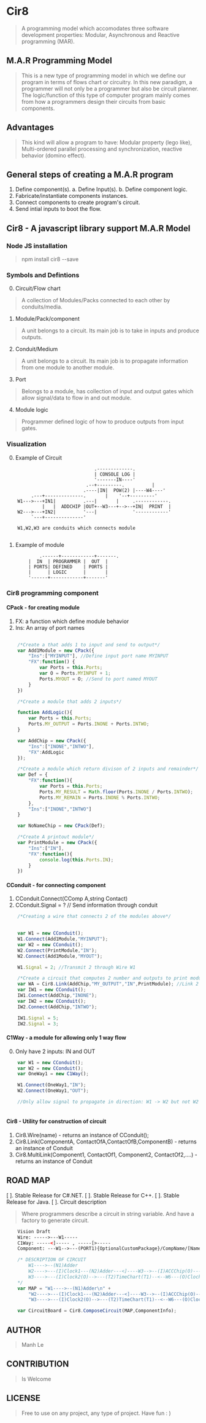 ﻿# Cir8
> A programming model which accomodates three software development properties: Modular, Asynchronous and Reactive programming (MAR).

## M.A.R Programming Model
> This is a new type of programming model in which we define our program in terms of flows chart or circuitry.
> In this new paradigm, a programmer will not only be a programmer but also be circuit planner.
> The logic/function of this type of computer program mainly comes from how a programmers design their circuits from basic components.

## Advantages
> This kind will allow a program to have: Modular property (lego like), Multi-ordered parallel processing and synchronization, reactive behavior (domino effect).

## General steps of creating a M.A.R program
1. Define component(s).
	a. Define Input(s).
	b. Define component logic.
2. Fabricate/instantiate components instances.
3. Connect components to create program's circuit.
4. Send intial inputs to boot the flow.

## Cir8 - A javascript library support M.A.R Model

### Node JS installation
> npm install cir8 --save

### Symbols and Defintions
0. Circuit/Flow chart
> A collection of Modules/Packs connected to each other by conduits/media.

1. Module/Pack/component
>A unit belongs to a circuit. Its main job is to take in inputs and produce outputs.

2. Conduit/Medium
>A unit belongs to a circuit. Its main job is to propagate information from one module to another module.

3. Port
>Belongs to a module, has collection of input and output gates which allow signal/data to flow in and out module.

4. Module logic
>Programmer defined logic of how to produce outputs from input gates.

### Visualization 

0. Example of Circuit
```
						   		.-------------.
						   		| CONSOLE LOG |
						   		'-------IN----'
				    		 .--+---------.          |
				            .----|IN|  POW(2) |----W4----'
		 .---+--------------.	    |    '--+---------'
	W1--->---+IN1|          .---|       |     .------------.
	         |   |  ADDCHIP |OUT+--W3---+-->--+IN|  PRINT  |
	W2--->---+IN2|	        '---|             '------------'
		 `---+--------------'

	W1,W2,W3 are conduits which connects module


```           
1. Example of module
```
        	.------+------------+-------.
		|  IN  | PROGRAMMER |  OUT  |
		| PORTS| DEFINED    | PORTS |
		|      | LOGIC	    |       |
		'------+------------+-------'
```

### Cir8 programming component
#### CPack - for creating module
1. FX: a function which define module behavior
2. Ins: An array of port names
```javascript
	
	/*Create a that adds 1 to input and send to output*/
	var Add1Module = new CPack({
		"Ins":["MYINPUT"], //Define input port name MYINPUT
		"FX":function() {
			var Ports = this.Ports;
			var O = Ports.MYINPUT + 1;
			Ports.MYOUT = O; //Send to port named MYOUT
		}
	})	

	/*Create a module that adds 2 inputs*/

	function AddLogic(){
		var Ports = this.Ports;		
		Ports.MY_OUTPUT = Ports.INONE + Ports.INTWO;
	}

	var AddChip = new CPack({
		"Ins":["INONE","INTWO"],
		"FX":AddLogic
	});

	/*Create a module which return divison of 2 inputs and remainder*/
	var Def = {
		"FX":function(){
			var Ports = this.Ports;		
			Ports.MY_RESULT = Math.floor(Ports.INONE / Ports.INTWO);
			Ports.MY_REMAIN = Ports.INONE % Ports.INTWO;
		},
		"Ins":["INONE","INTWO"]
	}

	var NoNameChip = new CPack(Def);

	/*Create A printout module*/
	var PrintModule = new CPack({
		"Ins":["IN"],
		"FX":function(){
			console.log(this.Ports.IN);
		}
	})

```
#### CConduit - for connecting component
1. CConduit.Connect(CComp A,string Contact)
2. CConduit.Signal = ? // Send information through conduit
```javascript
	/*Creating a wire that connects 2 of the modules above*/
	

	var W1 = new CConduit();
	W1.Connect(Add1Module,"MYINPUT");
	var W2 = new CConduit();
	W2.Connect(PrintModule,"IN");
	W2.Connect(Add1Module,"MYOUT");

	W1.Signal = 2; //Transmit 2 through Wire W1

	/*Create a circuit that computes 2 number and outputs to print module*/
	var WA = Cir8.Link(AddChip,"MY_OUTPUT","IN",PrintModule); //Link 2 contacts
	var IW1 = new CConduit();
	IW1.Connect(AddChip,"INONE");
	var IW2 = new CConduit();
	IW2.Connect(AddChip,"INTWO");

	IW1.Signal = 5;
	IW2.Signal = 3;

```
#### C1Way - a module for allowing only 1 way flow
0. Only have 2 inputs: IN and OUT
```javascript
	var W1 = new CConduit();
	var W2 = new CConduit();
	var OneWay1 = new C1Way();

	W1.Connect(OneWay1,"IN");
	W2.Connect(OneWay1,"OUT");

	//Only allow signal to propagate in direction: W1 -> W2 but not W2 -> W1;
	
```

#### Cir8 - Utility for construction of circuit
1. Cir8.Wire(name) - returns an instance of CConduit();
2. Cir8.Link(ComponentA, ContactOfA,ContactOfB,ComponentB) - returns an instance of Conduit
3. Cir8.MultiLink(Component1, ContactOf1, Component2, ContactOf2,....) - returns an instance of Conduit


## ROAD MAP
[ ]. Stable Release for C#.NET.
[ ]. Stable Release for C++.
[ ]. Stable Release for Java.
[ ]. Circuit description
> Where programmers describe a circuit in string variable. And have a factory to generate circuit.
```html
	Vision Draft 
	Wire: ----->---W1-----  
	C1Way: -----<]----- , -----[>-----
	Component: ---W1-->---(PORT1){OptionalCustomPackage}/CompName/[Namespace.Logic](Port2)-----<---W2----

```

```javascript
	/* DESCRIPTION OF CIRCUIT
        W1---->--(N1)Adder
        W2---->---(I)Clock1---(N2)Adder---<]----W3-->--(I)ACCChip(O)--->--W4--(I)DispChip
        W3---->---(I)Clock2(O)-->---(T2)TimeChart(T1)--<--W6---(O)Clock1
    */
	var MAP = "W1---->--(N1)Adder\n" +
        "W2---->---(I)Clock1---(N2)Adder---<]----W3-->--(I)ACCChip(O)--->--W4--(I)DispChip\n" +
        "W3---->---(I)Clock2(O)-->---(T2)TimeChart(T1)--<--W6---(O)Clock1";

	var CircuitBoard = Cir8.ComposeCircuit(MAP,ComponentInfo);

```




## AUTHOR
>Manh Le

## CONTRIBUTION
>Is Welcome

## LICENSE
>Free to use on any project, any type of project. Have fun : )